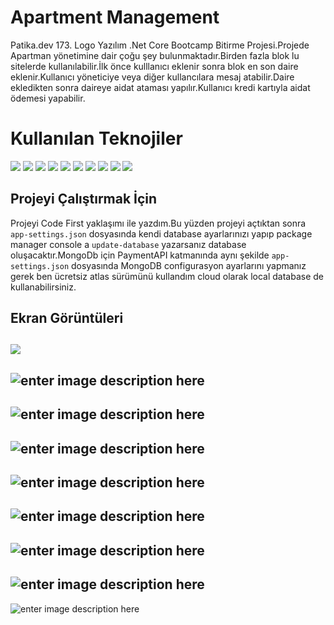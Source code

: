 ﻿# Apartment Management

Patika.dev 173. Logo Yazılım .Net Core Bootcamp Bitirme Projesi.Projede Apartman yönetimine dair çoğu şey bulunmaktadır.Birden fazla blok lu sitelerde kullanılabilir.İlk önce kulllanıcı eklenir sonra blok en son daire eklenir.Kullanıcı yöneticiye  veya diğer kullancılara mesaj atabilir.Daire ekledikten sonra daireye aidat ataması yapılır.Kullanıcı kredi kartıyla aidat ödemesi yapabilir.


# Kullanılan Teknojiler

![](https://img.shields.io/badge/Git-E34F26?style=for-the-badge&logo=git&logoColor=white) ![](https://img.shields.io/badge/CSS3-1572B6?style=for-the-badge&logo=css3&logoColor=white) ![](https://img.shields.io/badge/JavaScript-323330?style=for-the-badge&logo=javascript&logoColor=F7DF1E)  ![](https://img.shields.io/badge/Bootstrap-563D7C?style=for-the-badge&logo=bootstrap&logoColor=white)   ![](https://img.shields.io/badge/.NET-5C2D91?style=for-the-badge&logo=.net&logoColor=white) 
 ![](https://img.shields.io/badge/HTML5-E34F26?style=for-the-badge&logo=html5&logoColor=white)  ![](https://camo.githubusercontent.com/72e92f69f36703548704a9eeda2a9889c2756b5e08f01a9aec6e658c148d014e/68747470733a2f2f696d672e736869656c64732e696f2f62616467652f4d6f6e676f44422d3445413934423f7374796c653d666f722d7468652d6261646765266c6f676f3d6d6f6e676f6462266c6f676f436f6c6f723d7768697465) ![](https://camo.githubusercontent.com/154b109392c658875e8ae5fd94e79ab62f82341149424efc8eb0c1e59821725a/68747470733a2f2f696d672e736869656c64732e696f2f62616467652f4d6963726f736f66745f53514c5f5365727665722d4343323932373f7374796c653d666f722d7468652d6261646765266c6f676f3d6d6963726f736f66742d73716c2d736572766572266c6f676f436f6c6f723d7768697465) ![](https://camo.githubusercontent.com/c78258a250a9f24949bfd1bbf22418bb8863a618d6dfae4c634d62e259232852/68747470733a2f2f696d672e736869656c64732e696f2f62616467652f2d456e746974794672616d65776f726b2d3543324439313f7374796c653d666c6174266c6f676f3d2e6e6574266c6f676f436f6c6f723d7768697465)
 ![](https://camo.githubusercontent.com/0a8c6ffd2805c602ea7ed59d2dd6e0e7211430782358acd807171aeefe64bed5/68747470733a2f2f696d672e736869656c64732e696f2f62616467652f2d466c75656e7456616c69646174696f6e2d4343323932373f7374796c653d666c61742d737175617265266c6f676f3d2e6e6574266c6f676f436f6c6f723d666666666666)  



## Projeyi Çalıştırmak İçin

Projeyi Code First yaklaşımı ile yazdım.Bu yüzden projeyi açtıktan sonra `app-settings.json` dosyasında kendi database ayarlarınızı yapıp package manager console a 
`update-database` yazarsanız database oluşacaktır.MongoDb için PaymentAPI katmanında aynı şekilde `app-settings.json` dosyasında MongoDB configurasyon ayarlarını yapmanız gerek ben ücretsiz atlas sürümünü kullandım cloud olarak local database de kullanabilirsiniz.

## Ekran Görüntüleri

![](https://lh3.googleusercontent.com/TGfIoDfRl85cdeZbN7JlWMX6XIrk5dkZZXKpGaROL2yjm79S0h-319EGH3YGIGGNmI_s8drivHIlZesXIoKSYscr1D15Fh6Doym14I6c8lcRwBx6zXXtTSTB4MjuVQH9XE1L-R80V6p5KTvIY3Wui8U5uGM-q69nxCNvj1t-SCUtF8LJfp7nmFhMsjlZ3ab_ssHo-zeJNDXFnieAOxmWq67sC6Ra6ZAPjS2xgBjEQFKurk_kORQEPk7GVTpLRuVjS-HlKoRdAJsEIJmQ22imIHinlCJyVK1u5vSuGrguAftRRpRjJ5hQH3PRHCnTex5-1vqko6JDRsB3M1r_Hv6S8SeJMnIOXtwME6s8rtrlHP1BPcdExcvXZ-rWvFynmeO0lSal12vQfMk4RuiO-nxrNWaQ064QvPZquhVLhIXrlXnHPFpo4EnFYuy42EKmUKzV34P_w4O5gUCIfrge9D0_94O4VSHsosv7opkAVdgnk4Z-DwdAhHQntNaaTreWydrl4Ke4BTdE0IM46YlfQtPy7GuljY-MvoNfp6dETBIFcf_NyEbuazGwbCjp1ogRe7WiAhhJdqd_qw_UR6ZzhIgkWIXCx0Zbfr1hOfDmOewQofgqjKujLaV1bSMqzVIKKkvjOWW7kuV1e7LGHEBAwhNGT9dSxQHpMMcKR1YF5nUoFIen9TFQu_IvsQpYA2d2CGFz9ZZ1rqB8skAnJZIQ20h574yCNn-X0qfGglSbrHYXwxeJdw7D-AU=w1919-h870-no?authuser=0)
-
![enter image description here](https://lh3.googleusercontent.com/dUzbq-DNTOu6HIuh9Kir8dg9C4OciwhMkrWuTEgDSXtHzoEBhXafOtjDVUqbxruG-CXianVNKj9AzNI_zVaBTTeI0qxMX4NkcOVqX3WNeD4wWkiquSSblf4D3pxWiNXaSan4439E8tWHlMc0j7TX1Ug2pCCwkOekDrHHU6A_G1PgxlCaW_5ZUqRjBejVLgzZZlSZEz4Fbb6en5JblcOujbdmEq7YQNvtzxUeiIhGEj0WVSvFPZPKcenPojIaVCTP3tOsJHNwnEkgMN5cYp0e7nF9bhIH3xrN5Mt3W5aS43Lr_wq-s5HIFCPDYDivvahHEW-Jjk9ExxCndbE-eqG1SneydVt9LOzmQmm88qTMDQCeeqRwvZMtcH0Ll6bWcfSzF8GFEDEzO00EoInRFvtNJOKxhtByBjBxMDnProNLrefSOyVpe2p1vk2ftiTIaiBBi8l_ZOCPOhbvEr3RWd6wXY06Rouf271Vxmn4X65Oq3aHohpYmS5uu-RJyb_wJpmcvh-8Rig2NjTTSqiIU1SjpemzUIGWZOafxGwKrb2Pk9xcOgF8viUzJBEn4-QcdqxHZOiF-0lmnpguulc41RBcGYbH4eBhy6yIPVEKBZ2fx2jX3YDqZUSmZxKRI49MOaWH3xohDhf1vHtHzyLfl6fU8jpq6kBSmMM3aqrQJdci4XUTuuI-z476urJSg-cGtCtJXPYRyGuIQ0pRndy6fx0KHJs8DBpxBmndzgS4a6EClOk3g9pZvZA=w1920-h871-no?authuser=0)
-
![enter image description here](https://lh3.googleusercontent.com/mcxe-MFQAuJSC6TF0s9PosprYymR6N2UtAH1wRq8GUVv64kmS6nKwOUuauuM_z-DbuTtt349LObW5HYDJevB8xKplWFy3QFuijfQiwYYvNVRn3-8daVikJuBw3hk0t10p98Ee0ltXLnkhp2nxk143t_Vl4WH8rqy9JcuvTDA7XlR3cbPwE2cLsZCvBIOiFdqsw7yXdEcutgFgLmvKTeQDV7pVKSwF_nMtyvRhrCqsVouWDZb44YyFG0wwNm1kTSVeIB9b4ejVSqSdBVlqQPPWPo7j8N6I4jTYHcq3jVZH733NQ5_mYH-UVlGeZwyAArsfKOUHJyleY_3SyU0TuTw_L_KhMp6wKr4udeX8b0nOs8kkXjpFBmnplTwtrGMEK4VxtyF04LqcG3uWP6GlJDDRCxxfzQifCyTpPCdJ03d5ImoTX_rqFzXmrNa4oVgdxfVBRbNVZaDhaBQTekTeXUivaXcJt485KtcNJVjwbmdaO1LDgNgh52jGwib3lkLJX5dXZOr4cSvYex4z35zMrFjHky5QDB44ThzK-P311ArJLHkhN7JwHCyMs3EX8uxtR8QNiZZoVLaBOR2B8Tsy9W6Qp4Pv1xCFEvpGIoidYiIKcWneHwGf3FFDBvd8DRdT1ZBqAVAPaSJycBOb2Z1WnUulanLuSYVMa1h7Zxm3IztqajOOHfTeIr1cFGU7TjYBUvrgBGoCcsdW1C_bJxIv-XN05KUNrgVNG6ZJfy2Yk4_VpdsQBReuQs=w1920-h865-no?authuser=0)
-
![enter image description here](https://lh3.googleusercontent.com/8XbngfsWvSO0XWC21fukVY7JxaeMtzJZ1xLkoyU7bv_ED9NFOwFcIaw3Y38OU74siJehURgtin4pPC0H6QUBWavK_YNMqS6HYrQ-nLGbCz8gnTOfNp4eK0JkNORNTHPtOXBxxhPxH2kfsd1RQLGWBI3-_uCqCQdvV1ZO_Qpoxfs28Ce2-a7DUQcogas7WF_Gj0lM5QLvTNw94kDX-7Kc-qUuZFuSAl553Y4hVtXctOaeJamz2_RVynqL6oaVa9v3pNC8uN3ZHdCOB1LpVr0eyLquuaUVRhCyJkULvPAtmUaC9WR8IkN1wCg-aZSahozyHFlmU5SI-sl-Rexjn7DsdkhMJeDt19qrb8jMoKf8kHnGB5lRkSQu6X9DjbBraT2huGzAE7CFf_QwdEtwXMeUqgAhNNOQN8uAE6CXXR8QPy1YB4ecn43ZqDTzMjG7KDnytOL0ZuTR9UtakzXAMBrENaMXZ0RxzMyddgStwtLiOaSIrzfZ0ts1Jv6fmPe0cqR7GyreyxPVxmpUFFbBz17CHl3FPGgYa3Ls8BWGOJfnjQGlRIi51nwXyq81QYmzIz_ows-eZabC9p_0-v3ZcUBnulrtFnG5EBcKf9INpd2M79djOtYV6xOf3wtYT-fU-de20bxe3bhOQh3fgColRa_D7wYFRjYMvAqMkhsuShndHdkXs3wJqhDL9Zl5Eu5pKPt4Dt3pQXyCZbEcdN_8NuI_hv9_99xjF9nZchFw_xMaRHXqSaXVpE8=w1917-h864-no?authuser=0)
-
![enter image description here](https://lh3.googleusercontent.com/De9tb9pSUaHnt7J7A2h5tP5MI_P80wyD_TXRy-R8ntcHKIzc7Z4d3j7A49uFedCJeYRtHN6ITbzzxacVeGC4WKEQ1KHtcGBEEf-j5Ut0joE5PpShNBVWvQW-E4k9y8UeAbSwQVGpJ_AC3CBq66UsGgxpyqq32ZaV-M37d4xK9c7cf1OyKmBOxC7HXdRu1X5w7lVgthu6EzpeSNs3-C7GGcrBCr7pLC25vYLPKq6KGmrBvWjaCKa9NXw3CYuWQQS2x3-Z_cptl-cX39gACRA_qch9pOkw8jutQd6eseH4cx6P4VDImaK3xoLGSsWtVkzHqWNIjVziFmlSEHJlPRJRXngg0xpqy_ZxYwVc0WxMRNf0iinkRXPR8j-QjEDgVb-ezTjGE-FbGdRpxkNzNc9n5fRQ_dtwVj9h5GwXEjb8aecTXThxxgf6aJ8aWFdIDLy9IIF3QyFz96ibWjns3Ff-AiJ1LPCthWbb0n65BlANJSq3gHIQ_p3gdRj5j2yeEWb5Htw_avNmowfsw7naryiBsoHh61gctp2La6MaxRn_-PfykOU1dZ4mEAHre2U4zIDRm7wEL_Y21QC_GLgo57i1EdRGQq7JRNBebCOgIUIJtvkoLaxjlD9VoxxTejkT0nRKMQ672RyMGx9rdXpW1bt3oKGBIzgdqUIQL6j1_pCqDgllKPQkD_ZwYgjE6o-iADB3Jd3T4A8LXTcfksCJzRY5Ngg7N59SV12lCIXLGhP3UuUWVqgCwiA=w1914-h862-no?authuser=0)
-
![enter image description here](https://lh3.googleusercontent.com/wDZv8dsTZlWRKXU90759Tsvk_gXyJ1FDkW35XIYhLziKkgZGpE9pfrJUlLn1xhMHT-td5aQymt_t_YSt0m3Hjjz_2PWXbsWk7amFaA5r-tIKd4T75bVI6xgnOtvlz2exN2K0FnJvex-A3hEc8yeuHoj-geSf_EC3T3yo00DIdZt1KnP-yWlUlelNDco5uESSvXGc8k2rdVJEXOzQEi1FPbGYGidag6V_QrsM74QfxXkRDTSyq4hf1zwA0fx6SmpNtT8xsoC-phRqThD4Pf1IPLwTvLO0yfcNT399OlULaspz78-LvuXEdZIh0OpHvMklzLqtxgZ-7wYvlWXnIl3_HjfHKst1MQBEod_v6cGmv_X3tg9KYArsusOn3GW2F9ohvoyy1ZW4o81szc_RdlFYXKxrKr7-x3ah97EjmU00AeuPHimp2HChl0ajnlyol0eO7KLH6YSl0d0ZynK_jh9VD_wxdNTCMNzFpHeZUAFqiwMue6NEcd7DTI_nLyG7doLFlsU80UwRvuK6SSf6I8QTfp6dNn4jB6is-QNht8AbCEkCAA_G-bDYljz0kwXYOouvRK2GKb3wksdpH1SPJTEaINrs-aBvFqGCL6F9cuPD2_X9My_RNHdqyuuFtaKRVbvOfqBTzP4wsSIgweLkwRnHWyUFJm3kAssIOhwYqM-GSTSywLyyIN9aozEyWLN2umJQd45r7PLLZMrEdD35JA1xkJKuqiMKxG8N_XWG3E3Tj9jDerQt8zg=w1917-h874-no?authuser=0)
-
![enter image description here](https://lh3.googleusercontent.com/GyDUS-cqpRcJvPhwWG2ljUqWySM8NwSCiEvcfsTnhVnqGxBCTfPthNUlRIt4rEfLnJMCYDe2MCFnti_4HMwUGxPOYZ7Z82xZIRhq6K_bnqRd5zKvmI6S2WYr7LNaA6Cw-7USEt611RDYIZVhrttGp4q5oWITWKCaFnZOu1iDgh92YkhRowfkZitKvY6K2NuCtH2tYrDIQUohAC7U5UISNEdca3scn6CUWhNaGe4haYN8Z8r6fgix7RnDv24ur8JQ6g7KK9F0jLANsSn8XX-avVvtwbFh3hXLqArbYgebtmcNU4Dj_C0WtEbadZtGxKVchXOdpF6K12STgvyj7XvTc9Ov5NyBJm2fpgg0mvL73hEgQkJWgYe4i9zYA86_4k0pNPFQoSYWaQyD2an5HEKhyOrPm8pV_y-HR75t7VlpB5mlNyaMEjL4KkzkG8VzQXwwwZJb67WmMrvmYisQ4neGrClp1qgZ4dxcBWoHwFd95PeRg05LxyERRu5nnsucRPVT1ZnEFEHXSGLFuzCypdZpAIm3lLXs-K3N9DLTcM3zr2MqL5PljiC_F8DDzx16XOEc15NmH0XqqNJ8hGxsiEm1XbjjtytKQdVRqruXxfmtdVdWTEue7vvPoixlHbQ_T9w9_j-I-dk_lNzEg-0YT1veH5mOHGL8BUSO0dxwkHPiYWt-xE04oyMWuLbYami8mrZghMAEvzNnJ7WyyeUt0neuv16OzdarVzGnJRNlVevgrLFqHX4Ju8w=w1920-h863-no?authuser=0)
-
![enter image description here](https://lh3.googleusercontent.com/Bo8EyZfDUNUyWNI-YaDybJbvS6uIQshsvEdaN572uNPUhqpQEQfawkYlgTwqR87bHSl9fCF773f6GI4CXN4B4TY6YtrxxOMGdo9SjfTkaRumOtqe47s4zECh5D1z_xJWA1ZLu0kiD1xUyNLtyz-hk0B65IOjVmxkbuDJhflXJPh92fGnNmYFClu6r2SNmumarf8jl_owu8hMkZZqoxpW4ba6uzFL2Zjv_gpTeSXtoNBP1OEuACRHfZrf_Q8PZcOBFsohCCIHSR5UDQnD923KcKq129-wUM3TEVySnWYSS74xF56XhnRQ4juLMUyZhL3JvMxhul2WaUYWUmBXI1NfovWJWddkQlaR8HzSqW4ZeViMiXCRs-AIjtWIsenOh_CmnIorx-2c5TQEC5Wqs16rOLh0Ra4fYWkMvZyQpBpeBB65qr-sndeXZATHbmfuZzfhLMhVIhoEP8gmuhLa1sXgWKQ7UpV-SmCW4BlNziN2cT3IiLWAGea1VR_7W6OHQMpBSdahNE_EO48QvUaUc1JlN0sgk5J1voi_shOBk1NWih0tmg5PLRmvAd4iBv6Sn5ZrctOoLMSI1EwrzORUUg1R6YDd7uWMjHI_XMjh64vWmKZJtr_X3-CEAJhHloMINAYWmYw0xAmeaiwBbQYV9cNslZrcI7J3A_eXYSYaoNkV8PRRrBFpZCUNNWohTj5gWzYDLLYBg-ER-bp_iz3bftsxsWBjnMVDF066SAqQmPNTK0_oPlCgtKI=w1920-h868-no?authuser=0)
-
![enter image description here](https://lh3.googleusercontent.com/E4QE0K7AESt_qJaRLeNK2U95hyZFyBm3_PBYEwGDyn3gKQlD6fI0PpvQV4BlibzITxYqAukd2IdXobf8_3tKY-VgFVxQnYeMUaZUudtyIPwgVZApWBnuCfc_g7C6WSWYLqvsbRp-F8BuRPIle4LqTOAG5Xgh2nZVlwWu346ySm5bgb00sTLgS8V7uJQUXbfxXzwSEI894iQu-rrjnxxfwKtTY16ehTKDh67I-0-7UnayEzmomnz6Blg_qaHI5TVNPNkoUL6eHaLqm8yLQ4Gbg6HovKeZzH0P77NrRdZDGW1zpdqVj5CzB2YUlFt9gK2caR-9-Gpl264OxLhL82Lbq2S9ogQi2qO-mYPkRTPUxaCije11EqeS6hM-bruW5nZosBxLpqtZBYC2BHe5kTse8hyu2yGNBOmcq9hJJ0KfTycSTkC__LDZ8WW4vWmKH4UIqcZqk5QV399g_HH1NDjgC2Y8ydEyyPZXEN56CtCLP67O07lf3U6-4RtSM0l6KMfCGigbkCk-idwXBJ4qW_UOBiL2k2Nlw0Dj3gRw1ZEhDisTg5OlFPdu5foW9NkqFEWjm9sBYcFoemCBjKxJFiNHRE1pbzCu9AjhOjEm6bOg5z77hNzr3obeWSnZDmrxSMmnp6tnmTAur5StsJ8cSg3QoqlAUTk_9qDUc-gyDvCUN_ddnRqjNtOTNzxSBwem7wQu_H4FMe2J573Q-3m2sTghq2X7p2fA5cm9ZaqCedV0BNfof7wMvJs=w1920-h870-no?authuser=0)
